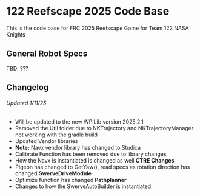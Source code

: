 # 122 Reefscape 2025 Code Base

This is the code base for FRC 2025 Reefscape Game for Team 122 NASA Knights

## General Robot Specs

TBD: ???


## Changelog

###### Updated 1/11/25

- Will be updated to the new WPILib version 2025.2.1
- Removed the Util folder due to NKTrajectory and NKTrajectoryManager not working with the gradle build
- Updated Vendor libraries
- **Note:** Navx vendor library has changed to Studica
- Calibrate Function has been removed due to library changes
- How the Navx is instantiated is changed as well
**CTRE Changes**
- Pigeon has changed to GetYaw(), read specs as rotation direction has changed
**SwerveDriveModule**
- Optimize function has changed
**Pathplanner**
- Changes to how the SwerveAutoBuilder is instantiated

